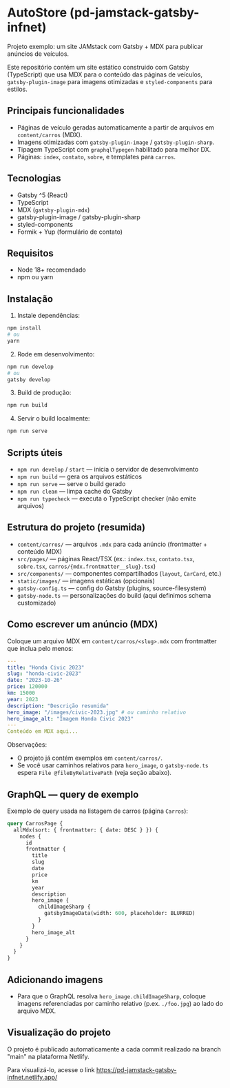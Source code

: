 # AutoStore (pd-jamstack-gatsby-infnet)

Projeto exemplo: um site JAMstack com Gatsby + MDX para publicar anúncios de veículos.

Este repositório contém um site estático construido com Gatsby (TypeScript) que usa MDX para o conteúdo das páginas de veículos, `gatsby-plugin-image` para imagens otimizadas e `styled-components` para estilos.

## Principais funcionalidades

- Páginas de veículo geradas automaticamente a partir de arquivos em `content/carros` (MDX).
- Imagens otimizadas com `gatsby-plugin-image` / `gatsby-plugin-sharp`.
- Tipagem TypeScript com `graphqlTypegen` habilitado para melhor DX.
- Páginas: `index`, `contato`, `sobre`, e templates para `carros`.

## Tecnologias

- Gatsby ^5 (React)
- TypeScript
- MDX (`gatsby-plugin-mdx`)
- gatsby-plugin-image / gatsby-plugin-sharp
- styled-components
- Formik + Yup (formulário de contato)

## Requisitos

- Node 18+ recomendado
- npm ou yarn

## Instalação

1. Instale dependências:

```bash
npm install
# ou
yarn
```

2. Rode em desenvolvimento:

```bash
npm run develop
# ou
gatsby develop
```

3. Build de produção:

```bash
npm run build
```

4. Servir o build localmente:

```bash
npm run serve
```

## Scripts úteis

- `npm run develop` / `start` — inicia o servidor de desenvolvimento
- `npm run build` — gera os arquivos estáticos
- `npm run serve` — serve o build gerado
- `npm run clean` — limpa cache do Gatsby
- `npm run typecheck` — executa o TypeScript checker (não emite arquivos)

## Estrutura do projeto (resumida)

- `content/carros/` — arquivos `.mdx` para cada anúncio (frontmatter + conteúdo MDX)
- `src/pages/` — páginas React/TSX (ex.: `index.tsx`, `contato.tsx`, `sobre.tsx`, `carros/{mdx.frontmatter__slug}.tsx`)
- `src/components/` — componentes compartilhados (`layout`, `CarCard`, etc.)
- `static/images/` — imagens estáticas (opcionais)
- `gatsby-config.ts` — config do Gatsby (plugins, source-filesystem)
- `gatsby-node.ts` — personalizações do build (aqui definimos schema customizado)

## Como escrever um anúncio (MDX)

Coloque um arquivo MDX em `content/carros/<slug>.mdx` com frontmatter que inclua pelo menos:

```yaml
---
title: "Honda Civic 2023"
slug: "honda-civic-2023"
date: "2023-10-26"
price: 120000
km: 15000
year: 2023
description: "Descrição resumida"
hero_image: "/images/civic-2023.jpg" # ou caminho relativo
hero_image_alt: "Imagem Honda Civic 2023"
---
Conteúdo em MDX aqui...
```

Observações:

- O projeto já contém exemplos em `content/carros/`.
- Se você usar caminhos relativos para `hero_image`, o `gatsby-node.ts` espera `File @fileByRelativePath` (veja seção abaixo).

## GraphQL — query de exemplo

Exemplo de query usada na listagem de carros (página `Carros`):

```graphql
query CarrosPage {
  allMdx(sort: { frontmatter: { date: DESC } }) {
    nodes {
      id
      frontmatter {
        title
        slug
        date
        price
        km
        year
        description
        hero_image {
          childImageSharp {
            gatsbyImageData(width: 600, placeholder: BLURRED)
          }
        }
        hero_image_alt
      }
    }
  }
}
```

## Adicionando imagens

- Para que o GraphQL resolva `hero_image.childImageSharp`, coloque imagens referenciadas por caminho relativo (p.ex. `./foo.jpg`) ao lado do arquivo MDX.

## Visualização do projeto

O projeto é publicado automaticamente a cada commit realizado na branch "main" na plataforma Netlify.

Para visualizá-lo, acesse o link https://pd-jamstack-gatsby-infnet.netlify.app/
